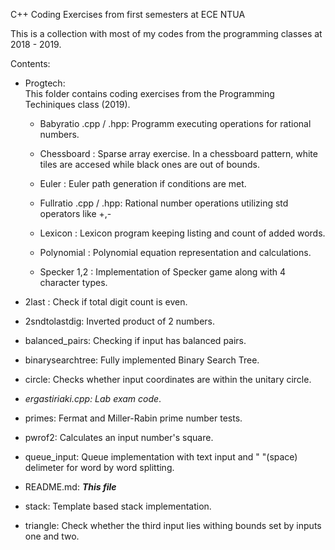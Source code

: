 C++ Coding Exercises from first semesters at ECE NTUA


This is a collection with most of my codes from the programming classes at 2018 - 2019.


Contents:

* Progtech:\
    This folder contains coding exercises from the Programming Techiniques class (2019).

    * Babyratio .cpp / .hpp: Programm executing operations for rational numbers.

    * Chessboard : Sparse array exercise. In a chessboard pattern, white tiles are accesed while black ones are out of bounds.

    * Euler : Euler path generation if conditions are met.

    * Fullratio .cpp / .hpp: Rational number operations utilizing std operators like +,-

    * Lexicon : Lexicon program keeping listing and count of added words.

    * Polynomial : Polynomial equation representation and calculations.

    * Specker 1,2 : Implementation of Specker game along with 4 character types.

* 2last : Check if total digit count is even.

* 2sndtolastdig: Inverted product of 2 numbers.

* balanced_pairs: Checking if input has balanced pairs.

* binarysearchtree: Fully implemented Binary Search Tree.

* circle: Checks whether input coordinates are within the unitary circle.

* *ergastiriaki.cpp: Lab exam code*.

* primes: Fermat and Miller-Rabin prime number tests. 

* pwrof2: Calculates an input number's square. 

* queue_input: Queue implementation with text input and " "(space) delimeter for word by word splitting.

* README.md: ***This file***

* stack: Template based stack implementation.

* triangle: Check whether the third input lies withing bounds set by inputs one and two.